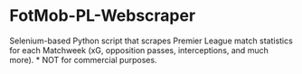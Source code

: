 # FotMob-PL-Webscraper
Selenium-based Python script that scrapes Premier League match statistics for each Matchweek (xG, opposition passes, interceptions, and much more). * NOT for commercial purposes.
